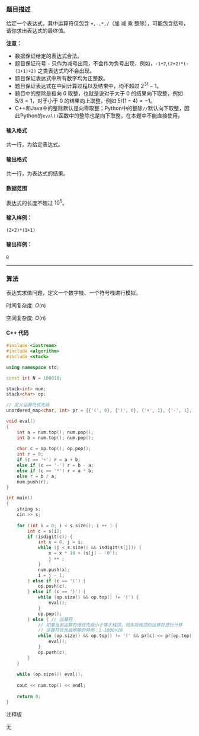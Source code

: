 ### 题目描述
给定一个表达式，其中运算符仅包含 `+,-,*,/`（加 减 乘 整除），可能包含括号，请你求出表达式的最终值。

**注意：**

*   数据保证给定的表达式合法。
*   题目保证符号 `-` 只作为减号出现，不会作为负号出现，例如，`-1+2`,`(2+2)*(-(1+1)+2)` 之类表达式均不会出现。
*   题目保证表达式中所有数字均为正整数。
*   题目保证表达式在中间计算过程以及结果中，均不超过 $2^{31}-1$。
*   题目中的整除是指向 $0$ 取整，也就是说对于大于 $0$ 的结果向下取整，例如 $5/3=1$，对于小于 $0$ 的结果向上取整，例如 $5/(1-4) = -1$。
*   C++和Java中的整除默认是向零取整；Python中的整除`//`默认向下取整，因此Python的`eval()`函数中的整除也是向下取整，在本题中不能直接使用。

#### 输入格式

共一行，为给定表达式。

#### 输出格式

共一行，为表达式的结果。

#### 数据范围

表达式的长度不超过 $10^5$。

#### 输入样例：

    (2+2)*(1+1)


#### 输出样例：

    8

---
### 算法

表达式求值问题，定义一个数字栈、一个符号栈进行模拟。

时间复杂度: $O(n)$

空间复杂度: $O(n)$
#### C++ 代码
```cpp
#include <iostream>
#include <algorithm>
#include <stack>

using namespace std;

const int N = 100010;

stack<int> num;
stack<char> op;

// 定义运算符优先级
unordered_map<char, int> pr = {{'(', 0}, {')', 0}, {'+', 1}, {'-', 1}, {'*', 2}, {'/', 2}};

void eval()
{
    int a = num.top(); num.pop();
    int b = num.top(); num.pop();
    
    char c = op.top(); op.pop();
    int r = 0;
    if (c == '+') r = a + b;
    else if (c == '-') r = b - a;
    else if (c == '*') r = a * b;
    else r = b / a;
    num.push(r);
}

int main()
{
    string s;
    cin >> s;
    
    for (int i = 0; i < s.size(); i ++ ) {
        int c = s[i];
        if (isdigit(c)) {
            int x = 0, j = i;
            while (j < s.size() && isdigit(s[j])) {
                x = x * 10 + (s[j] - '0');
                j ++ ;
            }
            num.push(x);
            i = j - 1;
        } else if (c == '(') {
            op.push(c);
        } else if (c == ')') {
            while (op.size() && op.top() != '(') {
                eval();
            }
            op.pop();
        } else { // 运算符
            // 如果当前运算符得优先级小于等于栈顶，则先将栈顶的运算符进行计算
            // 运算符优先级相等的特例：1-1000+20
            while (op.size() && op.top() != '(' && pr[c] <= pr[op.top()]) {
                eval();
            }
            op.push(c);
        }
    }
    
    while (op.size()) eval();
    
    cout << num.top() << endl;
    
    return 0;
}
```
注释版

无